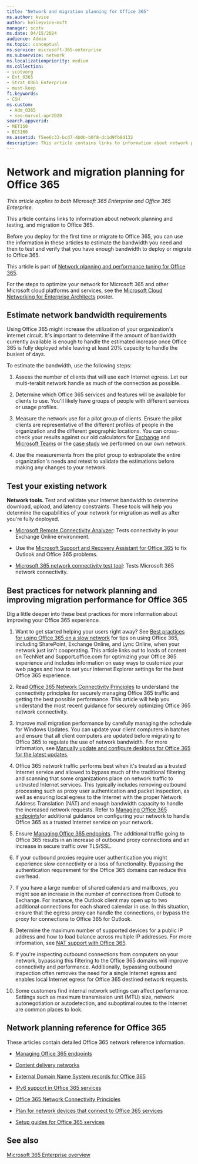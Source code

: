 ```yaml
---
title: "Network and migration planning for Office 365"
ms.author: kvice
author: kelleyvice-msft
manager: scotv
ms.date: 04/15/2024
audience: Admin
ms.topic: conceptual
ms.service: microsoft-365-enterprise
ms.subservice: network
ms.localizationpriority: medium
ms.collection:
- scotvorg
- Ent_O365
- Strat_O365_Enterprise
- must-keep
f1.keywords:
- CSH
ms.custom: 
 - Adm_O365
 - seo-marvel-apr2020
search.appverid:
- MET150
- BCS160
ms.assetid: f5ee6c33-bcd7-4b0b-b0f8-dc1d9fb8d132
description: This article contains links to information about network planning, testing, and migration to Office 365.
---
```


# Network and migration planning for Office 365

*This article applies to both Microsoft 365 Enterprise and Office 365 Enterprise.*

This article contains links to information about network planning and testing, and migration to Office 365.
  
Before you deploy for the first time or migrate to Office 365, you can use the information in these articles to estimate the bandwidth you need and then to test and verify that you have enough bandwidth to deploy or migrate to Office 365.

This article is part of [Network planning and performance tuning for Office 365](./network-planning-and-performance.md).

For the steps to optimize your network for Microsoft 365 and other Microsoft cloud platforms and services, see the [Microsoft Cloud Networking for Enterprise Architects](../solutions/cloud-architecture-models.md) poster.

## Estimate network bandwidth requirements
<a name="EstimateBandwidthRequirements"> </a>

Using Office 365 might increase the utilization of your organization's internet circuit. It's important to determine if the amount of bandwidth currently available is enough to handle the estimated increase once Office 365 is fully deployed while leaving at least 20% capacity to handle the busiest of days.
  
To estimate the bandwidth, use the following steps:
  
1. Assess the number of clients that will use each Internet egress. Let our multi-terabit network handle as much of the connection as possible. 

2. Determine which Office 365 services and features will be available for clients to use. You'll likely have groups of people with different services or usage profiles.

3. Measure the network use for a pilot group of clients. Ensure the pilot clients are representative of the different profiles of people in the organization and the different geographic locations. You can cross-check your results against our old calculators for [Exchange](https://techcommunity.microsoft.com/t5/exchange-team-blog/announcing-the-exchange-client-network-bandwidth-calculator-beta/ba-p/601744) and [Microsoft Teams](/microsoftteams/prepare-network) or the [case study](https://www.microsoft.com/itshowcase/Article/Content/631/Optimizing-network-performance-for-Microsoft-Office-365) we performed on our own network. 

4. Use the measurements from the pilot group to extrapolate the entire organization's needs and retest to validate the estimations before making any changes to your network.

## Test your existing network
<a name="calculators"> </a>

 **Network tools.** Test and validate your Internet bandwidth to determine download, upload, and latency constraints. These tools will help you determine the capabilities of your network for migration as well as after you're fully deployed.

- [Microsoft Remote Connectivity Analyzer](https://go.microsoft.com/fwlink/p/?LinkId=517243): Tests connectivity in your Exchange Online environment.

- Use the [Microsoft Support and Recovery Assistant for Office 365](https://diagnostics.office.com/#/Download?env=SOC) to fix Outlook and Office 365 problems. 

- [Microsoft 365 network connectivity test tool](/microsoft-365/enterprise/office-365-network-mac-perf-onboarding-tool): Tests Microsoft 365 network connectivity.

## Best practices for network planning and improving migration performance for Office 365
<a name="BestPractices"> </a>

Dig a little deeper into these best practices for more information about improving your Office 365 experience.
  
1. Want to get started helping your users right away? See [Best practices for using Office 365 on a slow network](https://support.office.com/article/fd16c8d2-4799-4c39-8fd7-045f06640166) for tips on using Office 365, including SharePoint, Exchange Online, and Lync Online, when your network just isn't cooperating. This article links out to loads of content on TechNet and Support.office.com for optimizing your Office 365 experience and includes information on easy ways to customize your web pages and how to set your Internet Explorer settings for the best Office 365 experience.

1. Read [Office 365 Network Connectivity Principles](./microsoft-365-network-connectivity-principles.md) to understand the connectivity principles for securely managing Office 365 traffic and getting the best possible performance. This article will help you understand the most recent guidance for securely optimizing Office 365 network connectivity.

1. Improve mail migration performance by carefully managing the schedule for Windows Updates. You can update your client computers in batches and ensure that all client computers are updated before migrating to Office 365 to regulate the use of network bandwidth. For more information, see [Manually update and configure desktops for Office 365 for the latest updates](https://support.microsoft.com/gp/office-2013-365-update).

1. Office 365 network traffic performs best when it's treated as a trusted Internet service and allowed to bypass much of the traditional filtering and scanning that some organizations place on network traffic to untrusted Internet services. This typically includes removing outbound processing such as proxy user authentication and packet inspection, as well as ensuring local egress to the Internet with the proper Network Address Translation (NAT) and enough bandwidth capacity to handle the increased network requests. Refer to [Managing Office 365 endpoints](https://support.office.com/article/99cab9d4-ef59-4207-9f2b-3728eb46bf9a)for additional guidance on configuring your network to handle Office 365 as a trusted Internet service on your network.

1. Ensure [Managing Office 365 endpoints](https://support.office.com/article/99cab9d4-ef59-4207-9f2b-3728eb46bf9a). The additional traffic going to Office 365 results in an increase of outbound proxy connections and an increase in secure traffic over TLS/SSL.

1. If your outbound proxies require user authentication you might experience slow connectivity or a loss of functionality. Bypassing the authentication requirement for the Office 365 domains can reduce this overhead.

1. If you have a large number of shared calendars and mailboxes, you might see an increase in the number of connections from Outlook to Exchange. For instance, the Outlook client may open up to two additional connections for each shared calendar in use. In this situation, ensure that the egress proxy can handle the connections, or bypass the proxy for connections to Office 365 for Outlook.

1. Determine the maximum number of supported devices for a public IP address and how to load balance across multiple IP addresses. For more information, see [NAT support with Office 365](nat-support-with-microsoft-365.md).

1. If you're inspecting outbound connections from computers on your network, bypassing this filtering to the Office 365 domains will improve connectivity and performance. Additionally, bypassing outbound inspection often removes the need for a single Internet egress and enables local Internet egress for Office 365 destined network requests.

1. Some customers find internal network settings can affect performance. Settings such as maximum transmission unit (MTU) size, network autonegotiation or autodetection, and suboptimal routes to the Internet are common places to look.

## Network planning reference for Office 365
<a name="NetReference"> </a>

These articles contain detailed Office 365 network reference information.
  
- [Managing Office 365 endpoints](https://support.office.com/article/99cab9d4-ef59-4207-9f2b-3728eb46bf9a)

- [Content delivery networks](content-delivery-networks.md)

- [External Domain Name System records for Office 365](external-domain-name-system-records.md)

- [IPv6 support in Office 365 services](ipv6-support.md)

- [Office 365 Network Connectivity Principles](./microsoft-365-network-connectivity-principles.md)

- [Plan for network devices that connect to Office 365 services](plan-for-network-devices.md)

- [Setup guides for Office 365 services](setup-guides-for-microsoft-365.md)

## See also

[Microsoft 365 Enterprise overview](microsoft-365-overview.md)
